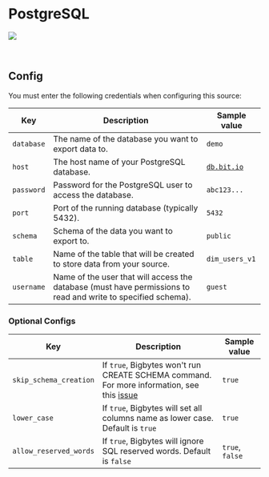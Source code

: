 # PostgreSQL

![](https://user-images.githubusercontent.com/78053898/198754309-2ef713a7-62c8-4ea8-9ebb-8c24ed038cb3.png)

<br />

## Config

You must enter the following credentials when configuring this source:

| Key | Description | Sample value
| --- | --- | --- |
| `database` | The name of the database you want to export data to. | `demo` |
| `host` | The host name of your PostgreSQL database. | [`db.bit.io`](https://bit.io/) |
| `password` | Password for the PostgreSQL user to access the database. | `abc123...` |
| `port` | Port of the running database (typically 5432). | `5432` |
| `schema` | Schema of the data you want to export to. | `public` |
| `table` | Name of the table that will be created to store data from your source. | `dim_users_v1` |
| `username` | Name of the user that will access the database (must have permissions to read and write to specified schema). | `guest` |

### Optional Configs

| Key | Description | Sample value
| --- | --- | --- |
| `skip_schema_creation` | If `true`, Bigbytes won't run CREATE SCHEMA command. For more information, see this [issue](https://github.com/digitranslab/bigbytes/issues/3416) | `true`
| `lower_case` | If `true`, Bigbytes will set all columns name as lower case. Default is `true` | `true` |
| `allow_reserved_words` | If `true`, Bigbytes will ignore SQL reserved words. Default is `false`| `true`, `false`|
<br />

<br />
